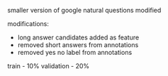 smaller version of google natural questions modified

modifications:
- long answer candidates added as feature
- removed short answers from annotations 
- removed yes no label from annotations

train - 10%
validation - 20%
